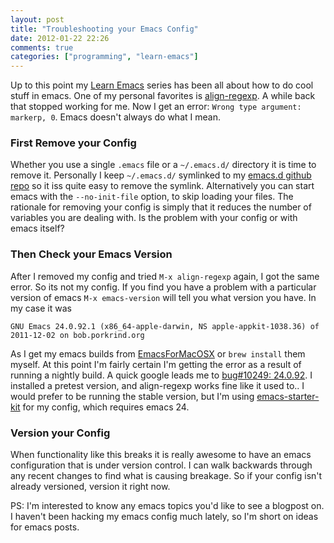 ```yaml
---
layout: post
title: "Troubleshooting your Emacs Config"
date: 2012-01-22 22:26
comments: true
categories: ["programming", "learn-emacs"]
---
```


Up to this point my [Learn Emacs](/blog/categories/learn-emacs)
series has been all about how to do cool stuff in emacs.  One of my
personal favorites is [align-regexp](/blog/learn-emacs-align-regexp/).
A while back that stopped working for me.  Now I get an error: `Wrong type
argument: markerp, 0`.  Emacs doesn't always do what I mean.

<!--more-->

### First Remove your Config

Whether you use a single `.emacs` file or a `~/.emacs.d/` directory
it is time to remove it.  Personally I keep `~/.emacs.d/` symlinked to
my [emacs.d github repo](https://github.com/rawsyntax/emacs.d) so it iss
quite easy to remove the symlink.  Alternatively you can start emacs
with the `--no-init-file` option, to skip loading your files. The
rationale for removing your config is simply that it reduces the
number of variables you are dealing with.  Is the problem with your
config or with emacs itself?

### Then Check your Emacs Version

After I removed my config and tried `M-x align-regexp` again, I got
the same error.  So its not my config.  If you find you have a problem
with a particular version of emacs `M-x emacs-version` will tell you
what version you have.  In my case it was

    GNU Emacs 24.0.92.1 (x86_64-apple-darwin, NS apple-appkit-1038.36) of 2011-12-02 on bob.porkrind.org

As I get my emacs builds from
[EmacsForMacOSX](http://emacsformacosx.com/) or `brew install` them
myself.  At this point I'm fairly certain I'm getting the error as a
result of running a nightly build.  A quick google leads me to
[bug#10249: 24.0.92](http://lists.gnu.org/archive/html/bug-gnu-emacs/2011-12/msg00266.html).
I installed a pretest version, and align-regexp works fine like it
used to..  I would prefer to be running the stable version, but I'm using
[emacs-starter-kit](https://github.com/technomancy/emacs-starter-kit)
for my config, which requires emacs 24.

### Version your Config

When functionality like this breaks it is really awesome to have an
emacs configuration that is under version control.  I can walk
backwards through any recent changes to find what is causing breakage.
So if your config isn't already versioned, version it right now.

PS: I'm interested to know any emacs topics you'd like to see a
blogpost on.  I haven't been hacking my emacs config much lately, so
I'm short on ideas for emacs posts.
